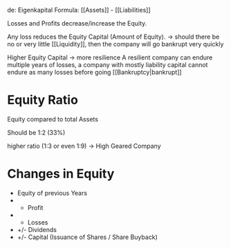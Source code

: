 de: Eigenkapital
Formula: [[Assets]] - [[Liabilities]]

Losses and Profits decrease/increase the Equity.

Any loss reduces the Equity Capital (Amount of Equity).
-> should there be no or very little [[Liquidity]], then the company will go bankrupt very quickly

Higher Equity Capital -> more resilience
A resilient company can endure multiple years of losses, a company with mostly liability capital cannot endure as many losses before going [[Bankruptcy|bankrupt]]
# Equity Ratio
Equity compared to total Assets

Should be 1:2 (33%)

higher ratio (1:3 or even 1:9) -> High Geared Company


# Changes in Equity
- Equity of previous Years
- + Profit
- - Losses
- +/- Dividends
- +/- Capital (Issuance of Shares / Share Buyback)